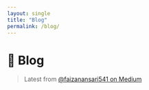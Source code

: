 ```yaml
---
layout: single
title: "Blog"
permalink: /blog/
---
```


# 📝 Blog

> Latest from [@faizanansari541 on Medium](https://medium.com/@faizanansari541)

<div id="medium-blogs" style="display: flex; flex-direction: column; gap: 20px; font-family: 'Segoe UI', sans-serif; margin-top: 20px;"></div>

<script>
  const mediumURL = "https://api.rss2json.com/v1/api.json?rss_url=https://medium.com/feed/@faizanansari541";

  fetch(mediumURL)
    .then(res => res.json())
    .then(data => {
      const container = document.getElementById("medium-blogs");
      data.items.slice(0, 5).forEach(item => {
        const title = item.title;
        const link = item.link;
        const pubDate = new Date(item.pubDate).toDateString();
        const snippet = item.description.replace(/<[^>]*>?/gm, "").slice(0, 180) + "...";
        const image = item.thumbnail || "https://cdn-icons-png.flaticon.com/512/5968/5968906.png";

        const card = `
          <div style="display: flex; flex-direction: row; border: 1px solid #ddd; border-radius: 8px; overflow: hidden; box-shadow: 0 1px 4px rgba(0,0,0,0.05);">
            <div style="flex: 0 0 160px;">
              <img src="${image}" alt="Blog Thumbnail" style="width: 100%; height: 100%; object-fit: cover;">
            </div>
            <div style="padding: 12px; flex: 1;">
              <h3 style="margin: 0 0 6px;">
                <a href="${link}" target="_blank" style="color: #2e86c1; text-decoration: none;">${title}</a>
              </h3>
              <p style="font-size: 0.9em; color: #555; margin: 0 0 8px;">${snippet}</p>
              <p style="font-size: 0.8em; color: #999;">📅 ${pubDate}</p>
              <a href="${link}" target="_blank" style="font-size: 0.85em; color: #2980b9;">Read more →</a>
            </div>
          </div>
        `;
        container.innerHTML += card;
      });
    })
    .catch(err => {
      document.getElementById("medium-blogs").innerHTML =
        "<p style='color: red;'>⚠️ Failed to load Medium blog posts. Please try again later.</p>";
    });
</script>
